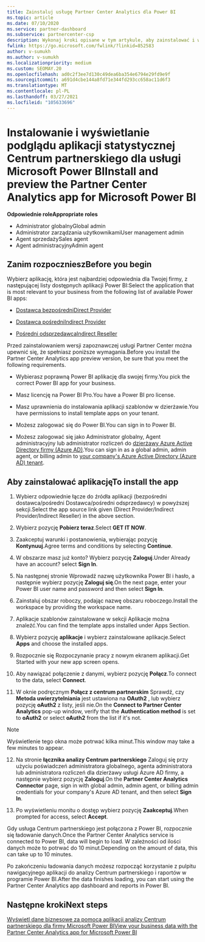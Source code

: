 ```yaml
---
title: Zainstaluj usługę Partner Center Analytics dla Power BI
ms.topic: article
ms.date: 07/10/2020
ms.service: partner-dashboard
ms.subservice: partnercenter-csp
description: Wykonaj kroki opisane w tym artykule, aby zainstalować i wyświetlić podgląd aplikacji analizy Centrum partnerskiego dla Power BI (dla partnerów bezpośrednich w dostawcy CSP).
fwlink: https://go.microsoft.com/fwlink/?linkid=852583
author: v-sumukh
ms.author: v-sumukh
ms.localizationpriority: medium
ms.custom: SEOMAY.20
ms.openlocfilehash: ad0c2f3ee7d130c49dea6ba354e6794e29fd9e9f
ms.sourcegitcommit: a691d4cbe144a8fd71e344fd293cc658ac11d6f3
ms.translationtype: MT
ms.contentlocale: pl-PL
ms.lasthandoff: 03/27/2021
ms.locfileid: "105633696"
---
```

# <a name="install-and-preview-the-partner-center-analytics-app-for-microsoft-power-bi"></a><span data-ttu-id="06ef0-103">Instalowanie i wyświetlanie podglądu aplikacji statystycznej Centrum partnerskiego dla usługi Microsoft Power BI</span><span class="sxs-lookup"><span data-stu-id="06ef0-103">Install and preview the Partner Center Analytics app for Microsoft Power BI</span></span>


<span data-ttu-id="06ef0-104">**Odpowiednie role**</span><span class="sxs-lookup"><span data-stu-id="06ef0-104">**Appropriate roles**</span></span>

- <span data-ttu-id="06ef0-105">Administrator globalny</span><span class="sxs-lookup"><span data-stu-id="06ef0-105">Global admin</span></span>
- <span data-ttu-id="06ef0-106">Administrator zarządzania użytkownikami</span><span class="sxs-lookup"><span data-stu-id="06ef0-106">User management admin</span></span>
- <span data-ttu-id="06ef0-107">Agent sprzedaży</span><span class="sxs-lookup"><span data-stu-id="06ef0-107">Sales agent</span></span>
- <span data-ttu-id="06ef0-108">Agent administracyjny</span><span class="sxs-lookup"><span data-stu-id="06ef0-108">Admin agent</span></span>

## <a name="before-you-begin"></a><span data-ttu-id="06ef0-109">Zanim rozpoczniesz</span><span class="sxs-lookup"><span data-stu-id="06ef0-109">Before you begin</span></span>

<span data-ttu-id="06ef0-110">Wybierz aplikację, która jest najbardziej odpowiednia dla Twojej firmy, z następującej listy dostępnych aplikacji Power BI:</span><span class="sxs-lookup"><span data-stu-id="06ef0-110">Select the application that is most relevant to your business from the following list of available Power BI apps:</span></span>

- [<span data-ttu-id="06ef0-111">Dostawca bezpośredni</span><span class="sxs-lookup"><span data-stu-id="06ef0-111">Direct Provider</span></span>](https://appsource.microsoft.com/product/power-bi/partnercenteranalytics.direct_provider_partner_analytics)

- [<span data-ttu-id="06ef0-112">Dostawca pośredni</span><span class="sxs-lookup"><span data-stu-id="06ef0-112">Indirect Provider</span></span>](https://appsource.microsoft.com/product/power-bi/partnercenteranalytics.indirect_provider_partner_analytics)

- [<span data-ttu-id="06ef0-113">Pośredni odsprzedawca</span><span class="sxs-lookup"><span data-stu-id="06ef0-113">Indirect Reseller</span></span>](https://appsource.microsoft.com/product/power-bi/partnercenteranalytics.indirect_reseller_partner_analytics)

<span data-ttu-id="06ef0-114">Przed zainstalowaniem wersji zapoznawczej usługi Partner Center można upewnić się, że spełniasz poniższe wymagania.</span><span class="sxs-lookup"><span data-stu-id="06ef0-114">Before you install the Partner Center Analytics app preview version, be sure that you meet the following requirements.</span></span>

- <span data-ttu-id="06ef0-115">Wybierasz poprawną Power BI aplikację dla swojej firmy.</span><span class="sxs-lookup"><span data-stu-id="06ef0-115">You pick the correct Power BI app for your business.</span></span>

- <span data-ttu-id="06ef0-116">Masz licencję na Power BI Pro.</span><span class="sxs-lookup"><span data-stu-id="06ef0-116">You have a Power BI pro license.</span></span>

- <span data-ttu-id="06ef0-117">Masz uprawnienia do instalowania aplikacji szablonów w dzierżawie.</span><span class="sxs-lookup"><span data-stu-id="06ef0-117">You have permissions to install template apps on your tenant.</span></span>

- <span data-ttu-id="06ef0-118">Możesz zalogować się do Power BI.</span><span class="sxs-lookup"><span data-stu-id="06ef0-118">You can sign in to Power BI.</span></span>

- <span data-ttu-id="06ef0-119">Możesz zalogować się jako Administrator globalny, Agent administracyjny lub administrator rozliczeń do [dzierżawy Azure Active Directory firmy (Azure AD)](azure-active-directory-tenants-and-partner-center.md).</span><span class="sxs-lookup"><span data-stu-id="06ef0-119">You can sign in as a global admin, admin agent, or billing admin to [your company's Azure Active Directory (Azure AD) tenant](azure-active-directory-tenants-and-partner-center.md).</span></span>

## <a name="to-install-the-app"></a><span data-ttu-id="06ef0-120">Aby zainstalować aplikację</span><span class="sxs-lookup"><span data-stu-id="06ef0-120">To install the app</span></span>

1. <span data-ttu-id="06ef0-121">Wybierz odpowiednie łącze do źródła aplikacji (bezpośredni dostawca/pośredni Dostawca/pośredni odsprzedawcy) w powyższej sekcji.</span><span class="sxs-lookup"><span data-stu-id="06ef0-121">Select the app source link given (Direct Provider/Indirect Provider/Indirect Reseller) in the above section.</span></span>

2. <span data-ttu-id="06ef0-122">Wybierz pozycję **Pobierz teraz**.</span><span class="sxs-lookup"><span data-stu-id="06ef0-122">Select **GET IT NOW**.</span></span> 

3. <span data-ttu-id="06ef0-123">Zaakceptuj warunki i postanowienia, wybierając pozycję **Kontynuuj**.</span><span class="sxs-lookup"><span data-stu-id="06ef0-123">Agree terms and conditions by selecting **Continue**.</span></span>

4. <span data-ttu-id="06ef0-124">W obszarze masz już konto? Wybierz pozycję **Zaloguj**.</span><span class="sxs-lookup"><span data-stu-id="06ef0-124">Under Already have an account? select **Sign In**.</span></span>

5. <span data-ttu-id="06ef0-125">Na następnej stronie Wprowadź nazwę użytkownika Power BI i hasło, a następnie wybierz pozycję **Zaloguj się**.</span><span class="sxs-lookup"><span data-stu-id="06ef0-125">On the next page, enter your Power BI user name and password and then select **Sign In**.</span></span>

6. <span data-ttu-id="06ef0-126">Zainstaluj obszar roboczy, podając nazwę obszaru roboczego.</span><span class="sxs-lookup"><span data-stu-id="06ef0-126">Install the workspace by providing the workspace name.</span></span>

7. <span data-ttu-id="06ef0-127">Aplikacje szablonów zainstalowane w sekcji Aplikacje można znaleźć.</span><span class="sxs-lookup"><span data-stu-id="06ef0-127">You can find the template apps installed under Apps Section.</span></span>

8. <span data-ttu-id="06ef0-128">Wybierz pozycję **aplikacje** i wybierz zainstalowane aplikacje.</span><span class="sxs-lookup"><span data-stu-id="06ef0-128">Select **Apps** and choose the installed apps.</span></span>

9. <span data-ttu-id="06ef0-129">Rozpocznie się Rozpoczynanie pracy z nowym ekranem aplikacji.</span><span class="sxs-lookup"><span data-stu-id="06ef0-129">Get Started with your new app screen opens.</span></span>

10. <span data-ttu-id="06ef0-130">Aby nawiązać połączenie z danymi, wybierz pozycję **Połącz**.</span><span class="sxs-lookup"><span data-stu-id="06ef0-130">To connect to the data, select **Connect**.</span></span>

11. <span data-ttu-id="06ef0-131">W oknie podręcznym **Połącz z centrum partnerskim** Sprawdź, czy **Metoda uwierzytelniania** jest ustawiona na **OAuth2** , lub wybierz pozycję **oAuth2** z listy, jeśli nie.</span><span class="sxs-lookup"><span data-stu-id="06ef0-131">On the **Connect to Partner Center Analytics** pop-up window, verify that the **Authentication method** is set to **oAuth2** or select **oAuth2** from the list if it's not.</span></span> 

> [!NOTE]  
>  <span data-ttu-id="06ef0-132">Wyświetlenie tego okna może potrwać kilka minut.</span><span class="sxs-lookup"><span data-stu-id="06ef0-132">This window may take a few minutes to appear.</span></span>

12. <span data-ttu-id="06ef0-133">Na stronie **łącznika analizy Centrum partnerskiego** Zaloguj się przy użyciu poświadczeń administratora globalnego, agenta administratora lub administratora rozliczeń dla dzierżawy usługi Azure AD firmy, a następnie wybierz pozycję **Zaloguj**.</span><span class="sxs-lookup"><span data-stu-id="06ef0-133">On the **Partner Center Analytics Connector** page, sign in with global admin, admin agent, or billing admin credentials for your company's Azure AD tenant, and then select **Sign In**.</span></span>
 
13. <span data-ttu-id="06ef0-134">Po wyświetleniu monitu o dostęp wybierz pozycję **Zaakceptuj**.</span><span class="sxs-lookup"><span data-stu-id="06ef0-134">When prompted for access, select **Accept**.</span></span> 

<span data-ttu-id="06ef0-135">Gdy usługa Centrum partnerskiego jest połączona z Power BI, rozpocznie się ładowanie danych.</span><span class="sxs-lookup"><span data-stu-id="06ef0-135">Once the Partner Center Analytics service is connected to Power BI, data will begin to load.</span></span> <span data-ttu-id="06ef0-136">W zależności od ilości danych może to potrwać do 10 minut.</span><span class="sxs-lookup"><span data-stu-id="06ef0-136">Depending on the amount of data, this can take up to 10 minutes.</span></span> 

<span data-ttu-id="06ef0-137">Po zakończeniu ładowania danych możesz rozpocząć korzystanie z pulpitu nawigacyjnego aplikacji do analizy Centrum partnerskiego i raportów w programie Power BI.</span><span class="sxs-lookup"><span data-stu-id="06ef0-137">After the data finishes loading, you can start using the Partner Center Analytics app dashboard and reports in Power BI.</span></span>

## <a name="next-steps"></a><span data-ttu-id="06ef0-138">Następne kroki</span><span class="sxs-lookup"><span data-stu-id="06ef0-138">Next steps</span></span>

[<span data-ttu-id="06ef0-139">Wyświetl dane biznesowe za pomocą aplikacji analizy Centrum partnerskiego dla firmy Microsoft Power BI</span><span class="sxs-lookup"><span data-stu-id="06ef0-139">View your business data with the Partner Center Analytics app for Microsoft Power BI</span></span>](power-bi-app-for-direct-partners-use.md)
